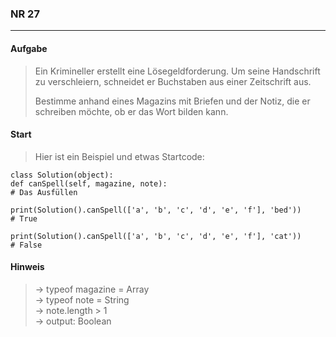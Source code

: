 ### NR 27

---

#### Aufgabe
> Ein Krimineller erstellt eine Lösegeldforderung. Um seine Handschrift zu verschleiern, schneidet er Buchstaben aus einer Zeitschrift aus.
> 
> Bestimme anhand eines Magazins mit Briefen und der Notiz, die er schreiben möchte, ob er das Wort bilden kann.


#### Start
> Hier ist ein Beispiel und etwas Startcode:

```
class Solution(object):
def canSpell(self, magazine, note):
# Das Ausfüllen

print(Solution().canSpell(['a', 'b', 'c', 'd', 'e', 'f'], 'bed'))
# True

print(Solution().canSpell(['a', 'b', 'c', 'd', 'e', 'f'], 'cat'))
# False
```


#### Hinweis
> -> typeof magazine = Array<String><br>
> -> typeof note = String<br>
> -> note.length > 1<br>
> -> output: Boolean<br>